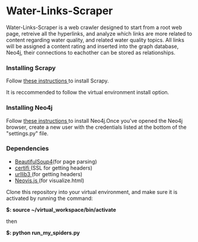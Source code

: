 # Water-Links-Scraper

<p>Water-Links-Scraper is a web crawler designed to start from a root web page, 
retreive all the hyperlinks, and analyze which links are more related to content 
regarding water quality, and related water quality topics. All links will be assigned a content rating and inserted into the graph database, Neo4j, their connections to eachother can be stored as relationships. 

<h3> Installing Scrapy </h3>
<p>Follow <a href='http://doc.scrapy.org/en/latest/intro/install.html'> these instructions </a>to install Scrapy.</p>
<p>It is reccommended to follow the virtual environment install option.</p>

<h3> Installing Neo4j </h3>
<p>Follow <a href='https://neo4j.com/docs/operations-manual/current/installation/'>these instructions </a> to install Neo4j.Once you've opened the Neo4j browser, create a new user with the credentials listed at the bottom of the "settings.py"  file.</p>

<h3> Dependencies </h3>
<ul>
  <li><a href='https://www.crummy.com/software/BeautifulSoup/bs4/doc/#installing-beautiful-soup'>BeautifulSoup4</a>(for page parsing)</li>
  <li><a href='https://pypi.org/project/certifi/'>certifi </a>(SSL for getting headers)</li>
  <li><a href='https://pypi.org/project/urllib3/'>urllib3 </a>(for getting headers)</li>
  <li><a href='https://github.com/neo4j-contrib/neovis.js/'>Neovis.js </a>(for visualize.html)</li>
 </ul>
  

<p>Clone this repository into your virtual environment, and make sure it is activated
by running the command:</p>
<p><b>$: source ~/virtual_workspace/bin/activate</b></p>
<p>then</p>
<p><b>$: python run_my_spiders.py</b></p>

